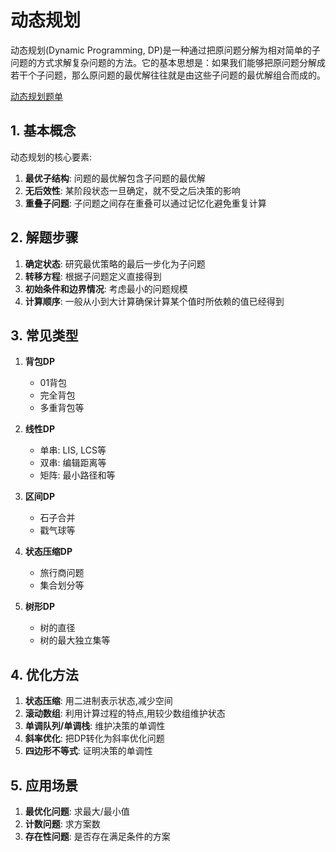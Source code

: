 # 动态规划

动态规划(Dynamic Programming, DP)是一种通过把原问题分解为相对简单的子问题的方式求解复杂问题的方法。它的基本思想是：如果我们能够把原问题分解成若干个子问题，那么原问题的最优解往往就是由这些子问题的最优解组合而成的。

[动态规划题单](/algorithm/动态规划/动态规划题单.md)

## 1. 基本概念

动态规划的核心要素:

1. **最优子结构**: 问题的最优解包含子问题的最优解
2. **无后效性**: 某阶段状态一旦确定，就不受之后决策的影响
3. **重叠子问题**: 子问题之间存在重叠可以通过记忆化避免重复计算

## 2. 解题步骤

1. **确定状态**: 研究最优策略的最后一步化为子问题
2. **转移方程**: 根据子问题定义直接得到
3. **初始条件和边界情况**: 考虑最小的问题规模
4. **计算顺序**: 一般从小到大计算确保计算某个值时所依赖的值已经得到

## 3. 常见类型

1. **背包DP**
   - 01背包
   - 完全背包
   - 多重背包等

2. **线性DP**
   - 单串: LIS, LCS等
   - 双串: 编辑距离等
   - 矩阵: 最小路径和等

3. **区间DP**
   - 石子合并
   - 戳气球等

4. **状态压缩DP**
   - 旅行商问题
   - 集合划分等

5. **树形DP**
   - 树的直径
   - 树的最大独立集等

## 4. 优化方法

1. **状态压缩**: 用二进制表示状态,减少空间
2. **滚动数组**: 利用计算过程的特点,用较少数组维护状态
3. **单调队列/单调栈**: 维护决策的单调性
4. **斜率优化**: 把DP转化为斜率优化问题
5. **四边形不等式**: 证明决策的单调性

## 5. 应用场景

1. **最优化问题**: 求最大/最小值
2. **计数问题**: 求方案数
3. **存在性问题**: 是否存在满足条件的方案
